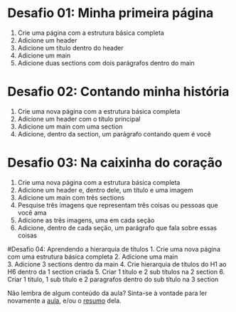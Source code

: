 <!-- Aula 03 - Introdução HTML -->

# Desafio 01: Minha primeira página
1. Crie uma página com a estrutura básica completa
2. Adicione um header
3. Adicione um título dentro do header
4. Adicione um main
5. Adicione duas sections com dois parágrafos dentro do main

# Desafio 02: Contando minha história
1. Crie uma nova página com a estrutura básica completa
2. Adicione um header com o título principal
3. Adicione um main com uma section
4. Adicione, dentro da section, um parágrafo contando quem é você

# Desafio 03: Na caixinha do coração
1. Crie uma nova página com a estrutura básica completa
2. Adicione um header e, dentro dele, um título e uma imagem
3. Adicione um main com três sections
4. Pesquise três imagens que representam três coisas ou pessoas que você ama
5. Adicione as três imagens, uma em cada seção
6. Adicione, dentro de cada seção, um parágrafo que fala sobre essas coisas

#Desafio 04: Aprendendo a hierarquia de títulos
	1. Crie uma nova página com uma estrutura básica completa
	2. Adicione uma main  
	3. Adicione 3 sections dentro da main
	4. Crie hierarquia de títulos do H1 ao H6 dentro da 1 section criada
	5. Criar 1 título e 2 sub títulos na 2 section
	6. Criar 1 título, 1 sub título e 2 paragrafos dentro do sub título na 3 section
 
Não lembra de algum conteúdo da aula? Sinta-se à vontade para ler novamente a [aula](../aula03/aula.md), e/ou o [resumo](../aula03/resumo.md) dela.



